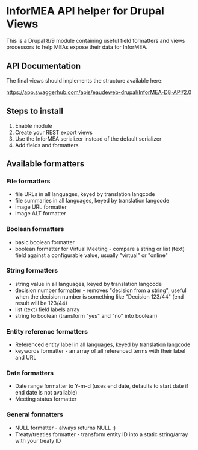 # InforMEA API helper for Drupal Views

This is a Drupal 8/9 module containing useful field formatters and views processors to help MEAs expose their data for InforMEA.

## API Documentation

The final views should implements the structure available here:

https://app.swaggerhub.com/apis/eaudeweb-drupal/InforMEA-D8-API/2.0

## Steps to install

1. Enable module
2. Create your REST export views
3. Use the InforMEA serializer instead of the default serializer
4. Add fields and formatters

## Available formatters

### File formatters

- file URLs in all languages, keyed by translation langcode
- file summaries in all languages, keyed by translation langcode
- image URL formatter
- image ALT formatter

### Boolean formatters

- basic boolean formatter
- boolean formatter for Virtual Meeting - compare a string or list (text) field against a configurable value, usually "virtual" or "online"

### String formatters

- string value in all languages, keyed by translation langcode
- decision number formatter - removes "decision from a string", useful when the decision number is something like "Decision 123/44" (end result will be 123/44)
- list (text) field labels array
- string to boolean (transform "yes" and "no" into boolean)

### Entity reference formatters

- Referenced entity label in all languages, keyed by translation langcode
- keywords formatter - an array of all referenced terms with their label and URL

### Date formatters

- Date range formatter to Y-m-d (uses end date, defaults to start date if end date is not available)
- Meeting status formatter

### General formatters

- NULL formatter - always returns NULL :)
- Treaty/treaties formatter - transform entity ID into a static string/array with your treaty ID
